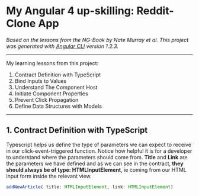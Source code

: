 # My Angular 4 up-skilling: Reddit-Clone App 
*Based on the lessons from the NG-Book by Nate Murray et al. This project was generated with [Angular CLI](https://github.com/angular/angular-cli) version 1.2.3.*
___
My learning lessons from this project:

1. Contract Definition with TypeScript
2. Bind Inputs to Values
3. Understand The Component Host
4. Initiate Component Properties
5. Prevent Click Propagation
6. Define Data Structures with Models
___

## 1. Contract Definition with TypeScript
Typescript helps us define the type of parameters we can expect to receive in our click-event-triggered function. Notice how helpful it is for a developer to understand where the parameters should come from. **Title** and **Link** are the parameters we have defined and as we can see in the contract, **they should always be of type: HTMLInputElement**, ie coming from our HTML input form inside the relevant view. 
```typescript
addNewArticle( title: HTMLInputElement, link: HTMLInputElement)
```

